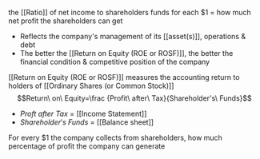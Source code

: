 the [[Ratio]] of net income to shareholders funds
for each $1 = how much net profit the shareholders can get
- Reflects the company's management of its [[asset(s)]], operations & debt
- The better the [[Return on Equity (ROE or ROSF)]], the better the financial condition & competitive position of the company

[[Return on Equity (ROE or ROSF)]] measures the accounting return to holders of [[Ordinary Shares (or Common Stock)]]
$$Return\ on\ Equity=\frac {Profit\ after\ Tax}{Shareholder's\ Funds}$$
- $Proft\ after\ Tax$ = [[Income Statement]]
- $Shareholder's\ Funds$ = [[Balance sheet]]

For every $1 the company collects from shareholders, how much percentage of profit the company can generate
